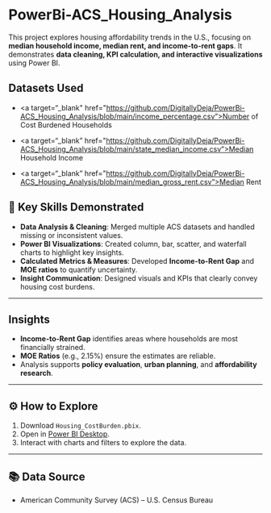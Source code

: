 # PowerBi-ACS_Housing_Analysis

This project explores housing affordability trends in the U.S., focusing on **median household income, median rent, and income-to-rent gaps**. It demonstrates **data cleaning, KPI calculation, and interactive visualizations** using Power BI.  

## Datasets Used
- <a target=“_blank" href="https://github.com/DigitallyDeja/PowerBi-ACS_Housing_Analysis/blob/main/income_percentage.csv”>Number of Cost Burdened Households</a>

- <a target=“_blank” href="https://github.com/DigitallyDeja/PowerBi-ACS_Housing_Analysis/blob/main/state_median_income.csv”>Median Household Income</a>

- <a target=“_blank” href="https://github.com/DigitallyDeja/PowerBi-ACS_Housing_Analysis/blob/main/median_gross_rent.csv”>Median Rent</a>

## 🔑 Key Skills Demonstrated
- **Data Analysis & Cleaning**: Merged multiple ACS datasets and handled missing or inconsistent values.  
- **Power BI Visualizations**: Created column, bar, scatter, and waterfall charts to highlight key insights.  
- **Calculated Metrics & Measures**: Developed **Income-to-Rent Gap** and **MOE ratios** to quantify uncertainty.  
- **Insight Communication**: Designed visuals and KPIs that clearly convey housing cost burdens.  

---

## Insights
- **Income-to-Rent Gap** identifies areas where households are most financially strained.  
- **MOE Ratios** (e.g., 2.15%) ensure the estimates are reliable.  
- Analysis supports **policy evaluation**, **urban planning**, and **affordability research**.  

---

## ⚙️ How to Explore
1. Download `Housing_CostBurden.pbix`.  
2. Open in [Power BI Desktop](https://powerbi.microsoft.com/desktop/).  
3. Interact with charts and filters to explore the data.  

---

## 📚 Data Source
- American Community Survey (ACS) – U.S. Census Bureau  

